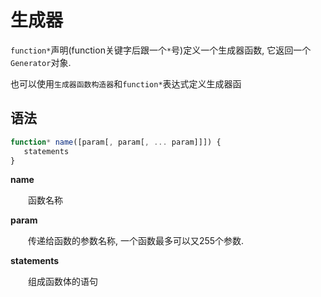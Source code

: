 # 生成器

`function*`声明(function关键字后跟一个`*`号)定义一个生成器函数, 它返回一个`Generator`对象.

也可以使用`生成器函数构造器`和`function*`表达式定义生成器函

## 语法

```js
function* name([param[, param[, ... param]]]) {
   statements
}
```

**name**

<p style="text-indent:2em;">函数名称</p>

**param**

<p style="text-indent:2em;">传递给函数的参数名称, 一个函数最多可以又255个参数.</p>

**statements**

<p style="text-indent:2em;">组成函数体的语句</p>